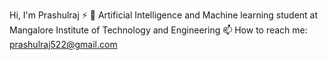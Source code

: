 Hi, I'm Prashulraj ⚡
🧠 Artificial Intelligence and Machine learning student at Mangalore Institute of Technology and Engineering
📫 How to reach me: prashulraj522@gmail.com
